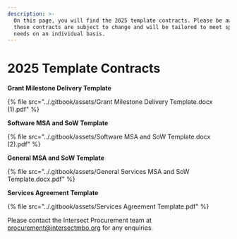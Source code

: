 ```yaml
---
description: >-
  On this page, you will find the 2025 template contracts. Please be aware that
  these contracts are subject to change and will be tailored to meet specific
  needs on an individual basis.
---
```


# 2025 Template Contracts

**Grant Milestone Delivery Template**

{% file src="../.gitbook/assets/Grant Milestone Delivery Template.docx (1).pdf" %}

**Software MSA and SoW Template**

{% file src="../.gitbook/assets/Software MSA and SoW Template.docx (2).pdf" %}

**General MSA and SoW Template**

{% file src="../.gitbook/assets/General Services MSA and SoW Template.docx.pdf" %}

**Services Agreement Template**

{% file src="../.gitbook/assets/Services Agreement Template.pdf" %}

Please contact the Intersect Procurement team at procurement@intersectmbo.org for any enquiries.&#x20;
